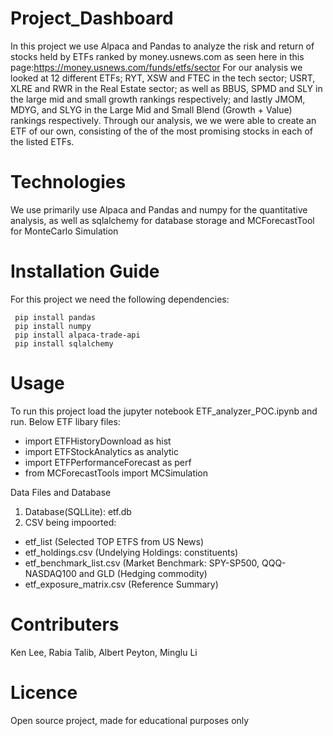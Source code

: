 # Project_Dashboard
In this project we use Alpaca and Pandas to analyze the risk and return of stocks held by ETFs ranked by money.usnews.com as seen here in this page:https://money.usnews.com/funds/etfs/sector
For our analysis we looked at 12 different ETFs; RYT, XSW and FTEC in the tech sector; USRT, XLRE and RWR in the Real Estate sector; as well as BBUS, SPMD and SLY in the large mid and small growth rankings respectively; and lastly JMOM, MDYG, and SLYG in the Large Mid and Small Blend (Growth + Value) rankings respectively.
Through our analysis, we we were able to create an ETF of our own, consisting of the of the most promising stocks in each of the listed ETFs.

# Technologies
We use primarily use Alpaca and Pandas and numpy for the quantitative analysis, as well as sqlalchemy for database storage and MCForecastTool for MonteCarlo Simulation

# Installation Guide
For this project we need the following dependencies:
```
 pip install pandas
 pip install numpy
 pip install alpaca-trade-api
 pip install sqlalchemy
 ```
# Usage
To run this project load the jupyter notebook ETF_analyzer_POC.ipynb and run.
Below ETF libary files:
- import ETFHistoryDownload as hist
- import ETFStockAnalytics as analytic
- import ETFPerformanceForecast as perf
- from MCForecastTools import MCSimulation
 
Data Files and Database
1. Database(SQLLite): etf.db
2. CSV being impoorted:
- etf_list (Selected TOP ETFS from US News)
- etf_holdings.csv (Undelying Holdings: constituents)
- etf_benchmark_list.csv (Market Benchmark: SPY-SP500, QQQ- NASDAQ100 and GLD (Hedging commodity)
- etf_exposure_matrix.csv (Reference Summary)

 
# Contributers
Ken Lee,
Rabia Talib,
Albert Peyton,
Minglu Li

# Licence
Open source project, made for educational purposes only
